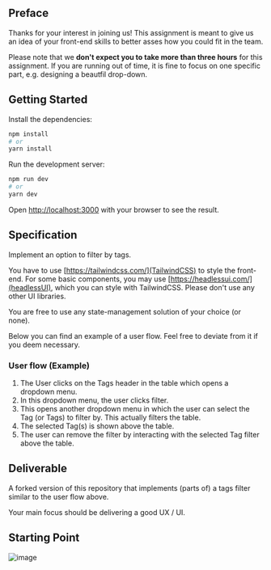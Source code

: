 ## Preface
Thanks for your interest in joining us! This assignment is meant to give us an idea of your front-end skills to better asses how you could fit in the team.

Please note that we __don't expect you to take more than three hours__ for this assignment. If you are running out of time, it is fine to focus on one specific part, e.g. designing a beautfil drop-down.

## Getting Started

Install the dependencies:

```bash
npm install
# or
yarn install
```

Run the development server:

```bash
npm run dev
# or
yarn dev
```

Open [http://localhost:3000](http://localhost:3000) with your browser to see the result.

## Specification

Implement an option to filter by tags.

You have to use [https://tailwindcss.com/](TailwindCSS) to style the front-end. For some basic components, you may use [https://headlessui.com/](headlessUI), which you can style with TailwindCSS. Please don't use any other UI libraries.

You are free to use any state-management solution of your choice (or none).

Below you can find an example of a user flow. Feel free to deviate from it if you deem necessary.

### User flow (Example)

1. The User clicks on the Tags header in the table which opens a dropdown menu.
1. In this dropdown menu, the user clicks filter.
1. This opens another dropdown menu in which the user can select the Tag (or Tags) to filter by. This actually filters the table.
1. The selected Tag(s) is shown above the table.
1. The user can remove the filter by interacting with the selected Tag filter above the table.

## Deliverable

A forked version of this repository that implements (parts of) a tags filter similar to the user flow above.

Your main focus should be delivering a good UX / UI.

## Starting Point
![image](https://user-images.githubusercontent.com/27199575/184616566-cb245309-2ce7-4324-8440-86601ebf3f6f.png)

